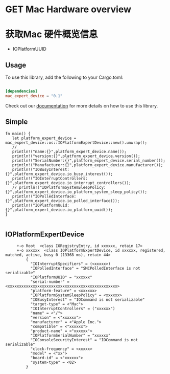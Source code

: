 # GET  Mac  Hardware overview 
# 获取Mac 硬件概览信息 


- IOPlatformUUID

## Usage
To use this library, add the following to your Cargo.toml:

```toml

[dependencies]
mac_expert_device = "0.1"

```

Check out our [documentation](https://docs.rs/mac_expert_device/latest/x86_64-apple-darwin/mac_expert_device/all.html) for more details on how to use this library.


## Simple 

```
fn main() {
   let platform_expert_device =  mac_expert_device::os::IOPlatformExpertDevice::new().unwrap();
   //
   println!("name:{}",platform_expert_device.name());
   println!("version:{}",platform_expert_device.version());
   println!("SerialNumber:{}",platform_expert_device.serial_number());
   println!("Manufacturer:{}",platform_expert_device.manufacturer());
   println!("IOBusyInterest:{}",platform_expert_device.io_busy_interest());
   println!("IOInterruptControllers:{}",platform_expert_device.io_interrupt_controllers());
   // println!("IOPlatformSystemSleepPolicy:{}",platform_expert_device.io_platform_system_sleep_policy());
   println!("IOPolledInterface:{}",platform_expert_device.io_polled_interface());
   println!("IOPlatformUuid:{}",platform_expert_device.io_platform_uuid());
}


```



## IOPlatformExpertDevice

```text
     +-o Root  <class IORegistryEntry, id xxxxxx, retain 17>
     +-o xxxxxx  <class IOPlatformExpertDevice, id xxxxxx, registered, matched, active, busy 0 (13368 ms), retain 44>
         {
           "IOInterruptSpecifiers" = (<xxxxx>)
           "IOPolledInterface" = "SMCPolledInterface is not serializable"
           "IOPlatformUUID" = "xxxxxx"
           "serial-number" = <xxxxxxxxxxxxxxxxxxxxxxxxxxxxxxxxxxxxxxxxxxxxxxxx>
           "platform-feature" = <xxxxxx>
           "IOPlatformSystemSleepPolicy" = <xxxxxx>
           "IOBusyInterest" = "IOCommand is not serializable"
           "target-type" = <"Mac">
           "IOInterruptControllers" = ("xxxxxx")
           "name" = <"/">
           "version" = <"xxxxxx">
           "manufacturer" = <"Apple Inc.">
           "compatible" = <"xxxxxx">
           "product-name" = <"xxxxxx">
           "IOPlatformSerialNumber" = "xxxxxx"
           "IOConsoleSecurityInterest" = "IOCommand is not serializable"
           "clock-frequency" = <xxxxx>
           "model" = <"xx">
           "board-id" = <"xxxxxx">
           "system-type" = <02>
         }
```
